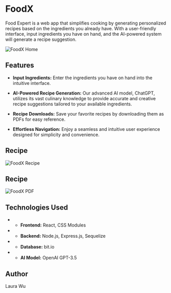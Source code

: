 # FoodX
Food Expert is a web app that simplifies cooking by generating personalized recipes based on the ingredients you already have. With a user-friendly interface, input ingredients you have on hand, and the AI-powered system will generate a recipe suggestion.

![FoodX Home](https://github.com/leemaiwu/Specializations-Capstone-FoodX/blob/main/readme_img/FoodX-Home.png?raw=true)

## Features
- **Input Ingredients:** Enter the ingredients you have on hand into the intuitive interface.

- **AI-Powered Recipe Generation:** Our advanced AI model, ChatGPT, utilizes its vast culinary knowledge to provide accurate and creative recipe suggestions tailored to your available ingredients.

- **Recipe Downloads:** Save your favorite recipes by downloading them as PDFs for easy reference.

- **Effortless Navigation:** Enjoy a seamless and intuitive user experience designed for simplicity and convenience.

## Recipe
![FoodX Recipe](https://github.com/leemaiwu/Specializations-Capstone-FoodX/blob/main/readme_img/FoodX-Recipe.png?raw=true)

## Recipe
![FoodX PDF](https://github.com/leemaiwu/Specializations-Capstone-FoodX/blob/main/readme_img/FoodX-PDF.png?raw=true)

## Technologies Used
- - **Frontend:** React, CSS Modules
- - **Backend:** Node.js, Express.js, Sequelize
- - **Database:** bit.io
- - **AI Model:** OpenAI GPT-3.5

## Author

Laura Wu